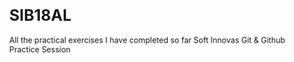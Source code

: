 # SIB18AL
All the practical exercises I have completed so far
Soft Innovas Git & Github Practice Session
